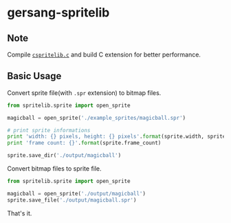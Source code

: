 # gersang-spritelib

Note
----
Compile [`cspritelib.c`](spritelib/cspritelib.c) and build C extension for better performance.

Basic Usage
-----------
Convert sprite file(with `.spr` extension) to bitmap files.
```python
from spritelib.sprite import open_sprite

magicball = open_sprite('./example_sprites/magicball.spr')

# print sprite informations
print 'width: {} pixels, height: {} pixels'.format(sprite.width, sprite.height)
print 'frame count: {}'.format(sprite.frame_count)

sprite.save_dir('./output/magicball')
```

Convert bitmap files to sprite file.
```python
from spritelib.sprite import open_sprite

magicball = open_sprite('./output/magicball')
sprite.save_file('./output/magicball.spr')
```

That's it.
